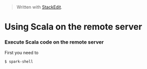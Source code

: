 


> Written with [StackEdit](https://stackedit.io/).

# Using Scala on the remote server

### Execute Scala code on the remote server

First you need to 
```bash
$ spark-shell
```
<!--stackedit_data:
eyJoaXN0b3J5IjpbLTM0MzM0MTQyOF19
-->